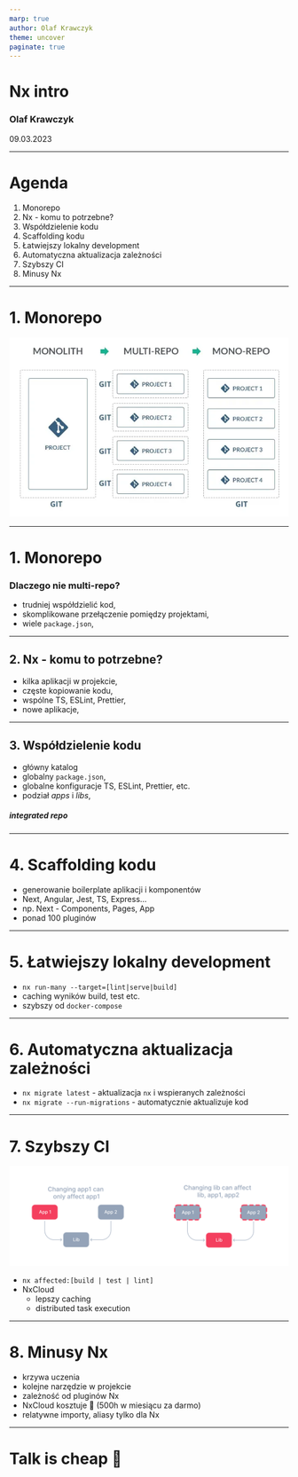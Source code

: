 ```yaml
---
marp: true
author: Olaf Krawczyk
theme: uncover
paginate: true
---
```


# Nx intro
### Olaf Krawczyk

09.03.2023

---
# Agenda
1. Monorepo
2. Nx - komu to potrzebne?
3. Współdzielenie kodu
4. Scaffolding kodu
5. Łatwiejszy lokalny development 
6. Automatyczna aktualizacja zależności
7. Szybszy CI
8. Minusy Nx

---
# 1. Monorepo

![monorepo](monorepo.webp)

--- 

# 1. Monorepo
### Dlaczego nie multi-repo?
- trudniej współdzielić kod,
- skomplikowane przełączenie pomiędzy projektami,
- wiele `package.json`,
---

## 2. Nx - komu to potrzebne?

- kilka aplikacji w projekcie,
- częste kopiowanie kodu,
- wspólne TS, ESLint, Prettier,
- nowe aplikacje,
  
---

## 3. Współdzielenie kodu

- główny katalog
- globalny `package.json`,
- globalne konfiguracje TS, ESLint, Prettier, etc.
- podział *apps* i *libs*,

##### *integrated repo*

---
# 4. Scaffolding kodu
- generowanie boilerplate aplikacji i komponentów
- Next, Angular, Jest, TS, Express... 
- np. Next - Components, Pages, App
- ponad 100 pluginów 

---

# 5. Łatwiejszy lokalny development 

- `nx run-many --target=[lint|serve|build]`
- caching wyników build, test etc.
- szybszy od `docker-compose`

---

# 6. Automatyczna aktualizacja zależności

- `nx migrate latest` - aktualizacja `nx` i wspieranych zależności
- `nx migrate --run-migrations` - automatycznie aktualizuje kod

---

# 7. Szybszy CI
  ![affected](affected.svg)
- `nx affected:[build | test | lint]`
- NxCloud
  - lepszy caching 
  - distributed task execution

---

# 8. Minusy Nx
- krzywa uczenia
- kolejne narzędzie w projekcie
- zależność od pluginów Nx 
- NxCloud kosztuje 💸 (500h w miesiącu za darmo)
- relatywne importy, aliasy tylko dla Nx 

---
# Talk is cheap 🤑